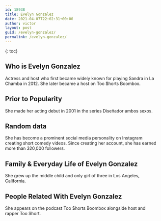 ```yaml
---
id: 18938
title: Evelyn Gonzalez
date: 2021-04-07T22:02:31+00:00
author: victor
layout: post
guid: /evelyn-gonzalez/
permalink: /evelyn-gonzalez/
---
```



{: toc}


## Who is Evelyn Gonzalez



Actress and host who first became widely known for playing Sandra in La Chamba in 2012. She later became a host on Too $horts Boombox.

                
                
                
## Prior to Popularity



She made her acting debut in 2001 in the series Diseñador ambos sexos.

                
                
                
## Random data



She has become a prominent social media personality on Instagram creating short comedy videos. Since creating her account, she has earned more than 320,000 followers.

                
                
                
## Family & Everyday Life of Evelyn Gonzalez



She grew up the middle child and only girl of three in Los Angeles, California.

                
                
                
## People Related With Evelyn Gonzalez



She appears on the podcast Too $horts Boombox alongside host and rapper Too Short.

                
              
            
          
          
          